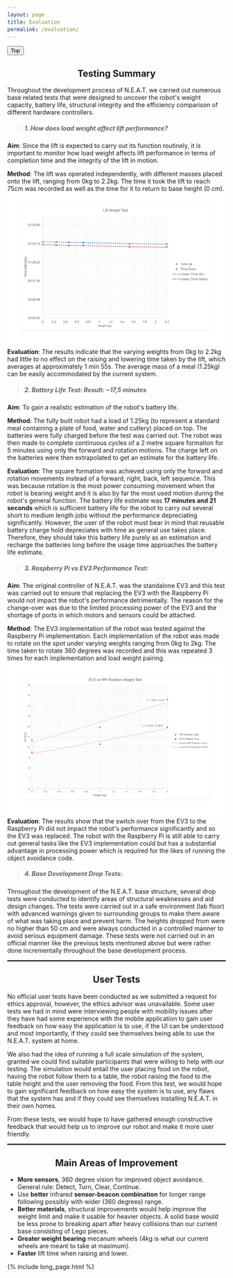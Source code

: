 ```yaml
---
layout: page
title: Evaluation
permalink: /evaluation/
---
```

<style>.tab { text-indent: 40px; }</style>
<button onclick="topFunction()" id="myBtn" title="Go to top">Top</button>
<center><h2>Testing Summary</h2></center>
  Throughout the development process of N.E.A.T. we carried out numerous base related tests that were designed to uncover the robot's weight capacity, battery life, structural integrity and the efficiency comparison of different hardware controllers.
  
> ##### 1. How does load weight affect lift performance?

  **Aim**: Since the lift is expected to carry out its function routinely, it is important to monitor how load weight affects lift performance in terms of completion time and the integrity of the lift in motion.
  
  **Method**: The lift was operated independently, with different masses placed onto the lift, ranging from 0kg to 2.2kg. The time it took the lift to reach 75cm was recorded as well as the time for it to return to base height (0 cm).
  ![Lift Weight Test](/images/lift_test.png)
  **Evaluation**: The results indicate that the varying weights from 0kg to 2.2kg had little to no effect on the raising and lowering time taken by the lift, which averages at approximately 1 min 55s. The average mass of a meal (1.25kg) can be easily accommodated by the current system.
  
> ##### 2. Battery Life Test:  Result: ~17,5 minutes
  
  **Aim**: To gain a realistic estimation of the robot's battery life.
  
  **Method**: The fully built robot had a load of 1.25kg (to represent a standard meal containing a plate of food, water and cutlery) placed on top. The batteries were fully charged before the test was carried out. The robot was then made to complete continuous cycles of a 2 metre square formation for 5 minutes using only the forward and rotation motions. The charge left on the batteries were then extrapolated to get an estimate for the battery life.
  
  **Evaluation**: The square formation was achieved using only the forward and rotation movements instead of a forward, right, back, left sequence. This was because rotation is the most power consuming movement when the robot is bearing weight and it is also by far the most used motion during the robot's general function. The battery life estimate was **17 minutes and 21 seconds** which is sufficient battery life for the robot to carry out several short to medium length jobs without the performance depreciating significantly. 
  However, the user of the robot must bear in mind that reusable battery charge hold depreciates with time as general use takes place. Therefore, they should take this battery life purely as an estimation and recharge the batteries long before the usage time approaches the battery life estimate. 
  
> ##### 3. Raspberry Pi vs EV3 Performance Test:
  
  **Aim**: The original controller of N.E.A.T. was the standalone EV3 and this test was carried out to ensure that replacing the EV3 with the Raspberry Pi would not impact the robot's performance detrimentally. The reason for the change-over was due to the limited processing power of the EV3 and the shortage of ports in which motors and sensors could be attached.
  
  **Method**: The EV3 implementation of the robot was tested against the Raspberry Pi implementation. Each implementation of the robot was made to rotate on the spot under varying weights ranging from 0kg to 2kg. The time taken to rotate 360 degrees was recorded and this was repeated 3 times for each implementation and load weight pairing.
  ![RPI vs EV3 Test](/images/ev3_rpi_test.png)
  **Evaluation**: The results show that the switch over from the EV3 to the Raspberry Pi did not impact the robot's performance significantly and so the EV3 was replaced. The robot with the Raspberry Pi is still able to carry out general tasks like the EV3 implementation could but has a substantial advantage in processing power which is required for the likes of running the object avoidance code.
  
> ##### 4. Base Development Drop Tests:
  
  Throughout the development of the N.E.A.T. base structure, several drop tests were conducted to identify areas of structural weaknesses and aid design changes. The tests were carried out in a safe environment (lab floor) with advanced warnings given to surrounding groups to make them aware of what was taking place and prevent harm. The heights dropped from were no higher than 50 cm and were always conducted in a controlled manner to avoid serious equipment damage. These tests were not carried out in an official manner like the previous tests mentioned above but were rather done incrementally throughout the base development process.

<hr style="height:3px;border:none;color:#333;background-color:#333;">
<center><h2>User Tests</h2></center>
  No official user tests have been conducted as we submitted a request for ethics approval, however, the ethics advisor was unavailable. Some user tests we had in mind were interviewing people with mobility issues after they have had some experience with the mobile application to gain user feedback on how easy the application is to use, if the UI can be understood and most importantly, if they could see themselves being able to use the N.E.A.T. system at home. 
  
  We also had the idea of running a full scale simulation of the system, granted we could find suitable participants that were willing to help with our testing. The simulation would entail the user placing food on the robot, having the robot follow them to a table, the robot raising the food to the table height and the user removing the food. From this test, we would hope to gain significant feedback on how easy the system is to use, any flaws that the system has and if they could see themselves installing N.E.A.T. in their own homes.
  
  From these tests, we would hope to have gathered enough constructive feedback that would help us to improve our robot and make it more user friendly.

<hr style="height:3px;border:none;color:#333;background-color:#333;">
<center><h2>Main Areas of Improvement</h2></center>

  * **More sensors**, 360 degree vision for improved object avoidance. General rule: Detect, Turn, Clear, Continue.
  * Use **better** infrared **sensor-beacon combination** for longer range following possibly with wider (360 degrees) range.
  * **Better materials**, structural improvements would help improve the weight limit and make it usable for heavier objects. A solid base would be less prone to breaking apart after heavy collisions than our current base consisting of Lego pieces. 
  * **Greater weight bearing** mecanum wheels (4kg is what our current wheels are meant to take at maximum).
  * **Faster** lift time when raising and lower.
  
{% include long_page.html %}
